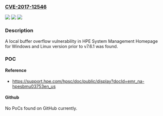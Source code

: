 ### [CVE-2017-12546](https://cve.mitre.org/cgi-bin/cvename.cgi?name=CVE-2017-12546)
![](https://img.shields.io/static/v1?label=Product&message=System%20Management%20Homepage%20for%20Windows%20and%20Linux&color=blue)
![](https://img.shields.io/static/v1?label=Version&message=n%2Fa&color=blue)
![](https://img.shields.io/static/v1?label=Vulnerability&message=local%20buffer%20overflow&color=brighgreen)

### Description

A local buffer overflow vulnerability in HPE System Management Homepage for Windows and Linux version prior to v7.6.1 was found.

### POC

#### Reference
- https://support.hpe.com/hpsc/doc/public/display?docId=emr_na-hpesbmu03753en_us

#### Github
No PoCs found on GitHub currently.

